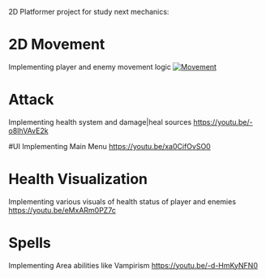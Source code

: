 2D Platformer project for study next mechanics:

# 2D Movement
Implementing player and enemy movement logic
[![Movement](https://youtu.be/8jfa7ID5XtM)](https://youtu.be/8jfa7ID5XtM)

# Attack
Implementing health system and damage|heal sources
https://youtu.be/-o8IhVAvE2k

#UI
Implementing Main Menu
https://youtu.be/xa0CifOvSO0

# Health Visualization
Implementing various visuals of health status of player and enemies
https://youtu.be/eMxARm0PZ7c

# Spells
Implementing Area abilities like Vampirism
https://youtu.be/-d-HmKyNFN0

